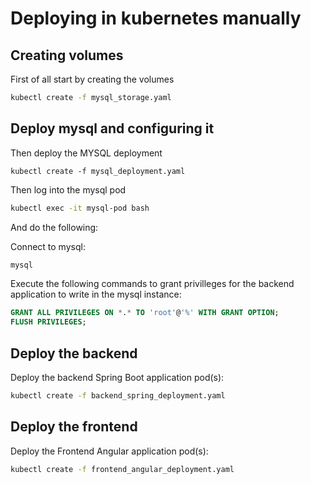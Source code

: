 # Deploying in kubernetes manually

## Creating volumes

First of all start by creating the volumes

```sh
kubectl create -f mysql_storage.yaml
```

## Deploy mysql and configuring it

Then deploy the MYSQL deployment

```
kubectl create -f mysql_deployment.yaml
```

Then log into the mysql pod

```sh
kubectl exec -it mysql-pod bash
```

And do the following:

Connect to mysql:

```sh
mysql
```

Execute the following commands to grant privilleges for the backend application to write in the mysql instance:

```sql
GRANT ALL PRIVILEGES ON *.* TO 'root'@'%' WITH GRANT OPTION;
FLUSH PRIVILEGES;
```

## Deploy the backend

Deploy the backend Spring Boot application pod(s):

```sh
kubectl create -f backend_spring_deployment.yaml
```

## Deploy the frontend

Deploy the Frontend Angular application pod(s):

```sh
kubectl create -f frontend_angular_deployment.yaml
```